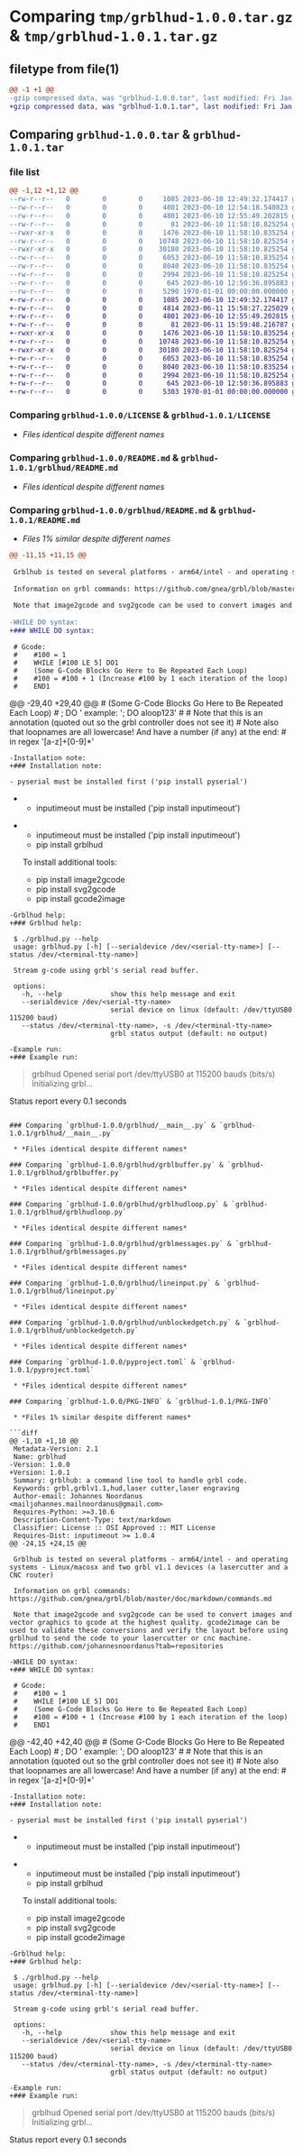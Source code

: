 # Comparing `tmp/grblhud-1.0.0.tar.gz` & `tmp/grblhud-1.0.1.tar.gz`

## filetype from file(1)

```diff
@@ -1 +1 @@
-gzip compressed data, was "grblhud-1.0.0.tar", last modified: Fri Jan  1 00:00:00 2016, max compression
+gzip compressed data, was "grblhud-1.0.1.tar", last modified: Fri Jan  1 00:00:00 2016, max compression
```

## Comparing `grblhud-1.0.0.tar` & `grblhud-1.0.1.tar`

### file list

```diff
@@ -1,12 +1,12 @@
--rw-r--r--   0        0        0     1085 2023-06-10 12:49:32.174417 grblhud-1.0.0/LICENSE
--rw-r--r--   0        0        0     4801 2023-06-10 12:54:18.540823 grblhud-1.0.0/README.md
--rw-r--r--   0        0        0     4801 2023-06-10 12:55:49.202815 grblhud-1.0.0/grblhud/README.md
--rw-r--r--   0        0        0       81 2023-06-10 11:58:10.825254 grblhud-1.0.0/grblhud/__init__.py
--rwxr-xr-x   0        0        0     1476 2023-06-10 11:58:10.835254 grblhud-1.0.0/grblhud/__main__.py
--rw-r--r--   0        0        0    10748 2023-06-10 11:58:10.825254 grblhud-1.0.0/grblhud/grblbuffer.py
--rwxr-xr-x   0        0        0    30180 2023-06-10 11:58:10.825254 grblhud-1.0.0/grblhud/grblhudloop.py
--rw-r--r--   0        0        0     6053 2023-06-10 11:58:10.835254 grblhud-1.0.0/grblhud/grblmessages.py
--rw-r--r--   0        0        0     8040 2023-06-10 11:58:10.835254 grblhud-1.0.0/grblhud/lineinput.py
--rw-r--r--   0        0        0     2994 2023-06-10 11:58:10.825254 grblhud-1.0.0/grblhud/unblockedgetch.py
--rw-r--r--   0        0        0      645 2023-06-10 12:50:36.895883 grblhud-1.0.0/pyproject.toml
--rw-r--r--   0        0        0     5290 1970-01-01 00:00:00.000000 grblhud-1.0.0/PKG-INFO
+-rw-r--r--   0        0        0     1085 2023-06-10 12:49:32.174417 grblhud-1.0.1/LICENSE
+-rw-r--r--   0        0        0     4814 2023-06-11 15:58:27.225029 grblhud-1.0.1/README.md
+-rw-r--r--   0        0        0     4801 2023-06-10 12:55:49.202815 grblhud-1.0.1/grblhud/README.md
+-rw-r--r--   0        0        0       81 2023-06-11 15:59:48.216787 grblhud-1.0.1/grblhud/__init__.py
+-rwxr-xr-x   0        0        0     1476 2023-06-10 11:58:10.835254 grblhud-1.0.1/grblhud/__main__.py
+-rw-r--r--   0        0        0    10748 2023-06-10 11:58:10.825254 grblhud-1.0.1/grblhud/grblbuffer.py
+-rwxr-xr-x   0        0        0    30180 2023-06-10 11:58:10.825254 grblhud-1.0.1/grblhud/grblhudloop.py
+-rw-r--r--   0        0        0     6053 2023-06-10 11:58:10.835254 grblhud-1.0.1/grblhud/grblmessages.py
+-rw-r--r--   0        0        0     8040 2023-06-10 11:58:10.835254 grblhud-1.0.1/grblhud/lineinput.py
+-rw-r--r--   0        0        0     2994 2023-06-10 11:58:10.825254 grblhud-1.0.1/grblhud/unblockedgetch.py
+-rw-r--r--   0        0        0      645 2023-06-10 12:50:36.895883 grblhud-1.0.1/pyproject.toml
+-rw-r--r--   0        0        0     5303 1970-01-01 00:00:00.000000 grblhud-1.0.1/PKG-INFO
```

### Comparing `grblhud-1.0.0/LICENSE` & `grblhud-1.0.1/LICENSE`

 * *Files identical despite different names*

### Comparing `grblhud-1.0.0/README.md` & `grblhud-1.0.1/grblhud/README.md`

 * *Files identical despite different names*

### Comparing `grblhud-1.0.0/grblhud/README.md` & `grblhud-1.0.1/README.md`

 * *Files 1% similar despite different names*

```diff
@@ -11,15 +11,15 @@
 
 Grblhub is tested on several platforms - arm64/intel - and operating systems - Linux/macosx and two grbl v1.1 devices (a lasercutter and a CNC router)
 
 Information on grbl commands: https://github.com/gnea/grbl/blob/master/doc/markdown/commands.md
 
 Note that image2gcode and svg2gcode can be used to convert images and vector graphics to gcode at the highest quality. gcode2image can be used to validate these conversions and verify the layout before using grblhud to send the code to your lasercutter or cnc machine. https://github.com/johannesnoordanus?tab=repositories
 
-WHILE DO syntax:
+### WHILE DO syntax:
 ```
     # Gcode:
     #    #100 = 1
     #    WHILE [#100 LE 5] DO1
     #    (Some G-Code Blocks Go Here to Be Repeated Each Loop)
     #    #100 = #100 + 1 (Increase #100 by 1 each iteration of the loop)
     #    END1
@@ -29,40 +29,40 @@
     #    (Some G-Code Blocks Go Here to Be Repeated Each Loop)
     #    ; DO <loopname>'               example: '; DO aloop123'
     #
     # Note that this is an annotation (quoted out so the grbl controller does not see it)
     # Note also that loopnames are all lowercase! And have a number (if any) at the end:
     # in regex '[a-z]+[0-9]*'
 ```
-Installation note:
+### Installation note:
 ``` 
 	- pyserial must be installed first ('pip install pyserial')
-    - inputimeout must be installed ('pip install inputimeout')
+	- inputimeout must be installed ('pip install inputimeout')
 	- pip install grblhud
 
 	To install additional tools:
 	- pip install image2gcode
 	- pip install svg2gcode
 	- pip install gcode2image 
 ```
-Grblhud help:
+### Grblhud help:
 ```
     $ ./grblhud.py --help
     usage: grblhud.py [-h] [--serialdevice /dev/<serial-tty-name>] [--status /dev/<terminal-tty-name>]
 
     Stream g-code using grbl's serial read buffer.
 
     options:
       -h, --help            show this help message and exit
       --serialdevice /dev/<serial-tty-name>
                             serial device on linux (default: /dev/ttyUSB0 115200 baud)
       --status /dev/<terminal-tty-name>, -s /dev/<terminal-tty-name>
                             grbl status output (default: no output)
 ```
-Example run:
+### Example run:
 ```
 >
 > grblhud
 Opened serial port /dev/ttyUSB0 at 115200 bauds (bits/s)
 Initializing grbl...
 
 Status report every 0.1 seconds
```

### Comparing `grblhud-1.0.0/grblhud/__main__.py` & `grblhud-1.0.1/grblhud/__main__.py`

 * *Files identical despite different names*

### Comparing `grblhud-1.0.0/grblhud/grblbuffer.py` & `grblhud-1.0.1/grblhud/grblbuffer.py`

 * *Files identical despite different names*

### Comparing `grblhud-1.0.0/grblhud/grblhudloop.py` & `grblhud-1.0.1/grblhud/grblhudloop.py`

 * *Files identical despite different names*

### Comparing `grblhud-1.0.0/grblhud/grblmessages.py` & `grblhud-1.0.1/grblhud/grblmessages.py`

 * *Files identical despite different names*

### Comparing `grblhud-1.0.0/grblhud/lineinput.py` & `grblhud-1.0.1/grblhud/lineinput.py`

 * *Files identical despite different names*

### Comparing `grblhud-1.0.0/grblhud/unblockedgetch.py` & `grblhud-1.0.1/grblhud/unblockedgetch.py`

 * *Files identical despite different names*

### Comparing `grblhud-1.0.0/pyproject.toml` & `grblhud-1.0.1/pyproject.toml`

 * *Files identical despite different names*

### Comparing `grblhud-1.0.0/PKG-INFO` & `grblhud-1.0.1/PKG-INFO`

 * *Files 1% similar despite different names*

```diff
@@ -1,10 +1,10 @@
 Metadata-Version: 2.1
 Name: grblhud
-Version: 1.0.0
+Version: 1.0.1
 Summary: grblhub: a command line tool to handle grbl code.
 Keywords: grbl,grblv1.1,hud,laser cutter,laser engraving
 Author-email: Johannes Noordanus <mailjohannes.mailnoordanus@gmail.com>
 Requires-Python: >=3.10.6
 Description-Content-Type: text/markdown
 Classifier: License :: OSI Approved :: MIT License
 Requires-Dist: inputimeout >= 1.0.4
@@ -24,15 +24,15 @@
 
 Grblhub is tested on several platforms - arm64/intel - and operating systems - Linux/macosx and two grbl v1.1 devices (a lasercutter and a CNC router)
 
 Information on grbl commands: https://github.com/gnea/grbl/blob/master/doc/markdown/commands.md
 
 Note that image2gcode and svg2gcode can be used to convert images and vector graphics to gcode at the highest quality. gcode2image can be used to validate these conversions and verify the layout before using grblhud to send the code to your lasercutter or cnc machine. https://github.com/johannesnoordanus?tab=repositories
 
-WHILE DO syntax:
+### WHILE DO syntax:
 ```
     # Gcode:
     #    #100 = 1
     #    WHILE [#100 LE 5] DO1
     #    (Some G-Code Blocks Go Here to Be Repeated Each Loop)
     #    #100 = #100 + 1 (Increase #100 by 1 each iteration of the loop)
     #    END1
@@ -42,40 +42,40 @@
     #    (Some G-Code Blocks Go Here to Be Repeated Each Loop)
     #    ; DO <loopname>'               example: '; DO aloop123'
     #
     # Note that this is an annotation (quoted out so the grbl controller does not see it)
     # Note also that loopnames are all lowercase! And have a number (if any) at the end:
     # in regex '[a-z]+[0-9]*'
 ```
-Installation note:
+### Installation note:
 ``` 
 	- pyserial must be installed first ('pip install pyserial')
-    - inputimeout must be installed ('pip install inputimeout')
+	- inputimeout must be installed ('pip install inputimeout')
 	- pip install grblhud
 
 	To install additional tools:
 	- pip install image2gcode
 	- pip install svg2gcode
 	- pip install gcode2image 
 ```
-Grblhud help:
+### Grblhud help:
 ```
     $ ./grblhud.py --help
     usage: grblhud.py [-h] [--serialdevice /dev/<serial-tty-name>] [--status /dev/<terminal-tty-name>]
 
     Stream g-code using grbl's serial read buffer.
 
     options:
       -h, --help            show this help message and exit
       --serialdevice /dev/<serial-tty-name>
                             serial device on linux (default: /dev/ttyUSB0 115200 baud)
       --status /dev/<terminal-tty-name>, -s /dev/<terminal-tty-name>
                             grbl status output (default: no output)
 ```
-Example run:
+### Example run:
 ```
 >
 > grblhud
 Opened serial port /dev/ttyUSB0 at 115200 bauds (bits/s)
 Initializing grbl...
 
 Status report every 0.1 seconds
```

